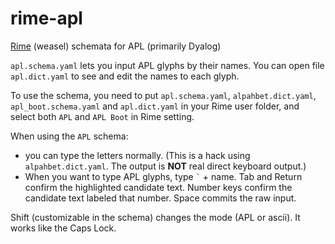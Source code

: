 # rime-apl

[Rime](https://rime.im/) (weasel) schemata for APL (primarily Dyalog)

`apl.schema.yaml` lets you input APL glyphs by their names. You can open file `apl.dict.yaml` to see and edit the names to each glyph. 

To use the schema, you need to put `apl.schema.yaml`, `alpahbet.dict.yaml`, `apl_boot.schema.yaml` and `apl.dict.yaml` in your Rime user folder, and select both `APL` and `APL Boot` in Rime setting.

When using the `APL` schema:
- you can type the letters normally. (This is a hack using `alpahbet.dict.yaml`. The output is **NOT** real direct keyboard output.)
- When you want to type APL glyphs, type `` ` `` + name.
Tab and Return confirm the highlighted candidate text. Number keys confirm the candidate text labeled that number. Space commits the raw input.

Shift (customizable in the schema) changes the mode (APL or ascii). 
It works like the Caps Lock.
